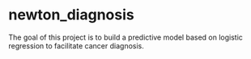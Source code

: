 # newton_diagnosis

The goal of this project is to build a predictive model based on logistic regression to facilitate cancer diagnosis.
